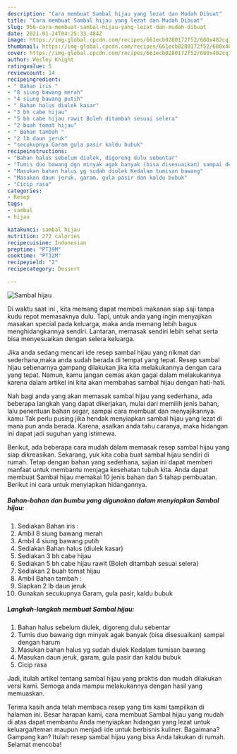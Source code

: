 ```yaml
---
description: "Cara membuat Sambal hijau yang lezat dan Mudah Dibuat"
title: "Cara membuat Sambal hijau yang lezat dan Mudah Dibuat"
slug: 956-cara-membuat-sambal-hijau-yang-lezat-dan-mudah-dibuat
date: 2021-01-24T04:25:33.484Z
image: https://img-global.cpcdn.com/recipes/661ecb0280172f52/680x482cq70/sambal-hijau-foto-resep-utama.jpg
thumbnail: https://img-global.cpcdn.com/recipes/661ecb0280172f52/680x482cq70/sambal-hijau-foto-resep-utama.jpg
cover: https://img-global.cpcdn.com/recipes/661ecb0280172f52/680x482cq70/sambal-hijau-foto-resep-utama.jpg
author: Wesley Knight
ratingvalue: 5
reviewcount: 14
recipeingredient:
- " Bahan iris "
- "8 siung bawang merah"
- "4 siung bawang putih"
- " Bahan halus diulek kasar"
- "3 bh cabe hijau"
- "5 bh cabe hijau rawit Boleh ditambah sesuai selera"
- "2 buah tomat hijau"
- " Bahan tambah "
- "2 lb daun jeruk"
- "secukupnya Garam gula pasir kaldu bubuk"
recipeinstructions:
- "Bahan halus sebelum diulek, digoreng dulu sebentar"
- "Tumis duo bawang dgn minyak agak banyak (bisa disesuaikan) sampai dengan harum"
- "Masukan bahan halus yg sudah diulek Kedalam tumisan bawang"
- "Masukan daun jeruk, garam, gula pasir dan kaldu bubuk"
- "Cicip rasa"
categories:
- Resep
tags:
- sambal
- hijau

katakunci: sambal hijau 
nutrition: 272 calories
recipecuisine: Indonesian
preptime: "PT39M"
cooktime: "PT32M"
recipeyield: "2"
recipecategory: Dessert

---
```



![Sambal hijau](https://img-global.cpcdn.com/recipes/661ecb0280172f52/680x482cq70/sambal-hijau-foto-resep-utama.jpg)

Di waktu  saat ini , kita memang dapat membeli makanan siap saji tanpa kudu repot memasaknya dulu. Tapi, untuk anda yang ingin menyajikan masakan special pada keluarga, maka anda memang lebih bagus menghidangkannya sendiri. Lantaran, memasak sendiri lebih sehat serta bisa menyesuaikan dengan selera keluarga.

Jika anda sedang mencari ide resep sambal hijau yang nikmat dan sederhana,maka anda sudah berada di tempat yang tepat. Resep sambal hijau  sebenarnya gampang dilakukan jika kita melakukannya dengan cara yang tepat. Namun, kamu jangan cemas akan gagal dalam melakukannya 
karena dalam artikel ini kita akan membahas sambal hijau dengan hati-hati.  



Nah bagi anda yang akan memasak sambal hijau yang sederhana, ada beberapa langkah yang dapat dikerjakan, mulai dari memilih jenis bahan, lalu penentuan bahan segar, sampai cara membuat dan menyajikannya. kamu Tak perlu pusing jika hendak menyiapkan sambal hijau yang lezat di mana pun anda berada. Karena, asalkan anda  tahu caranya, maka hidangan ini dapat jadi suguhan yang istimewa.

Berikut, ada beberapa cara mudah dalam memasak resep sambal hijau yang siap dikreasikan. Sekarang, yuk kita coba buat sambal hijau sendiri di rumah. Tetap dengan bahan yang sederhana, sajian ini dapat memberi manfaat untuk membantu menjaga kesehatan tubuh kita. Anda dapat membuat Sambal hijau memakai 10 jenis bahan dan 5 tahap pembuatan. Berikut ini cara untuk menyiapkan hidangannya.

<!--inarticleads1-->

##### Bahan-bahan dan bumbu yang digunakan dalam menyiapkan Sambal hijau:

1. Sediakan  Bahan iris :
1. Ambil 8 siung bawang merah
1. Ambil 4 siung bawang putih
1. Sediakan  Bahan halus (diulek kasar)
1. Sediakan 3 bh cabe hijau
1. Sediakan 5 bh cabe hijau rawit (Boleh ditambah sesuai selera)
1. Sediakan 2 buah tomat hijau
1. Ambil  Bahan tambah :
1. Siapkan 2 lb daun jeruk
1. Gunakan secukupnya Garam, gula pasir, kaldu bubuk




<!--inarticleads2-->

##### Langkah-langkah membuat Sambal hijau:

1. Bahan halus sebelum diulek, digoreng dulu sebentar
1. Tumis duo bawang dgn minyak agak banyak (bisa disesuaikan) sampai dengan harum
1. Masukan bahan halus yg sudah diulek Kedalam tumisan bawang
1. Masukan daun jeruk, garam, gula pasir dan kaldu bubuk
1. Cicip rasa




Jadi, itulah artikel tentang  sambal hijau  yang praktis dan mudah dilakukan versi kami. Semoga anda mampu melakukannya dengan hasil yang memuaskan. 

Terima kasih anda telah membaca resep yang tim kami tampilkan di halaman ini. Besar harapan kami, cara membuat  Sambal hijau yang mudah di atas dapat membantu Anda menyiapkan hidangan yang lezat untuk keluarga/teman maupun menjadi ide untuk berbisnis kuliner. Bagaimana? Gampang kan? Itulah resep sambal hijau yang bisa Anda lakukan di rumah. Selamat mencoba!

